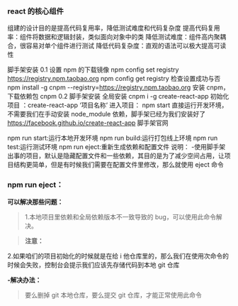 ### react 的核心组件

组建的设计目的是提高代码复用率，降低测试难度和代码复杂度
提高代码复用率：组件将数据和逻辑封装，类似面向对象中的类
降低测试难度：组件高内聚耦合，很容易对单个组件进行测试
降低代码复杂度：直观的语法可以极大提高可读性

脚手架安装
0.1 设置 npm 的下载镜像
npm config set registry https://registry.npm.taobao.org
npm config get registry 检查设置成功与否
npm install -g cnpm --registry=https://registry.npm.taobao.org 安装 cnpm，下载依赖包 cnpm
0.2 脚手架安装
全局安装 cnpm i -g create-react-app
初始化项目 ：create-react-app ‘项目名称’
进入项目： npm start 直接运行开发环境，不需要我们在手动安装 node_module 依赖，脚手架已经为我们安装好了
https://facebook.github.io/create-react-app 脚手架官网

npm run start:运行本地开发环境
npm run build:运行打包线上环境
npm run test:运行测试环境
npm run eject:重新生成依赖和配置文件
说明： -使用脚手架出事的项目，默认是隐藏配置文件和一些依赖，其目的是为了减少空间占用，让项目结构更简单，但是有时候我们需要在配置文件里修改，那么就使用 eject 命令

### npm run eject：

**可以解决那些问题：**

> 1.本地项目里依赖和全局依赖版本不一致导致的 bug，可以使用此命令解决。

> **注意：**

2.如果咱们的项目初始化的时候就是在给 i 他仓库里的，那么我们在使用次命令的时候会失败，控制台会提示我们应该先存储代码到本地 git 仓库

**-解决办法：**

> 要么删掉 git 本地仓库，要么提交 git 仓库，才能正常使用此命令
